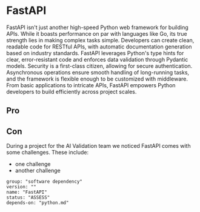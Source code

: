 # FastAPI

FastAPI isn't just another high-speed Python web framework for building APIs. While it boasts performance on par with languages like Go, its true strength lies in making complex tasks simple. Developers can create clean, readable code for RESTful APIs, with automatic documentation generation based on industry standards. FastAPI leverages Python's type hints for clear, error-resistant code and enforces data validation through Pydantic models. Security is a first-class citizen, allowing for secure authentication. Asynchronous operations ensure smooth handling of long-running tasks, and the framework is flexible enough to be customized with middleware. From basic applications to intricate APIs, FastAPI empowers Python developers to build efficiently across project scales.

## Pro

## Con
During a project for the AI Validation team we noticed FastAPI comes with some challenges. 
These include:
* one challenge
* another challenge

```
group: "software dependency"
version: ""
name: "FastAPI"
status: "ASSESS"
depends-on: "python.md"
```